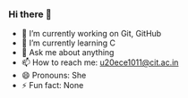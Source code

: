 ### Hi there 👋

- 🔭 I’m currently working on Git, GitHub
- 🌱 I’m currently learning C
- 💬 Ask me about anything
- 📫 How to reach me: u20ece1011@cit.ac.in
- 😄 Pronouns: She
- ⚡ Fun fact: None
